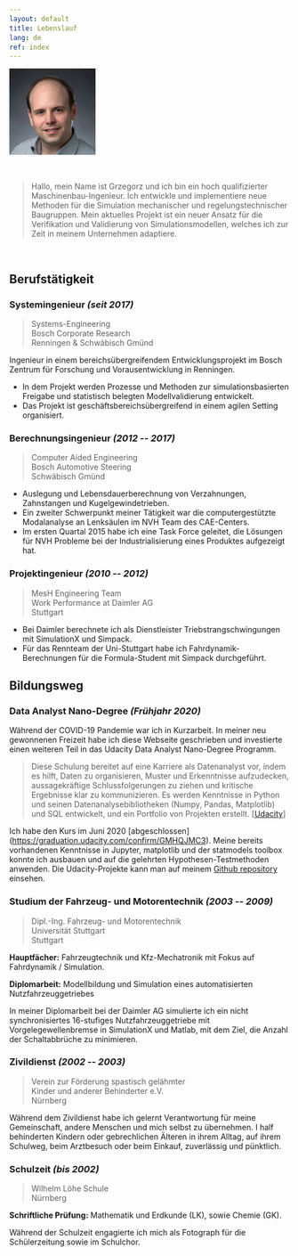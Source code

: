 ```yaml
---
layout: default
title: Lebenslauf
lang: de
ref: index
---
```


![A portrait of me](/assets/lippe-m.jpg)

&nbsp;

> Hallo, mein Name ist Grzegorz und ich bin ein hoch qualifizierter
> Maschinenbau-Ingenieur. Ich entwickle und implementiere neue Methoden für die
> Simulation mechanischer und regelungstechnischer Baugruppen. Mein aktuelles
> Projekt ist ein neuer Ansatz für die Verifikation und Validierung von
> Simulationsmodellen, welches ich zur Zeit in meinem Unternehmen adaptiere.

&nbsp;

## Berufstätigkeit

### Systemingenieur *(seit 2017)*

> Systems-Engineering  
> Bosch Corporate Research  
> Renningen & Schwäbisch Gmünd  

Ingenieur in einem bereichsübergreifendem Entwicklungsprojekt im Bosch Zentrum für
Forschung und Vorausentwicklung in Renningen.

* In dem Projekt werden Prozesse und Methoden zur simulationsbasierten
  Freigabe und statistisch belegten Modellvalidierung entwickelt.
* Das Projekt ist geschäftsbereichsübergreifend in einem agilen Setting
  organisiert.

### Berechnungsingenieur *(2012 -- 2017)*

> Computer Aided Engineering  
> Bosch Automotive Steering  
> Schwäbisch Gmünd  

* Auslegung und Lebensdauerberechnung von Verzahnungen, Zahnstangen und
  Kugelgewindetrieben.
* Ein zweiter Schwerpunkt meiner Tätigkeit war die computergestützte
  Modalanalyse an Lenksäulen im NVH Team des CAE-Centers.
* Im ersten Quartal 2015 habe ich eine Task Force geleitet, die Lösungen für NVH
  Probleme bei der Industrialisierung eines Produktes aufgezeigt hat.

### Projektingenieur *(2010 -- 2012)*

> MesH Engineering Team  
> Work Performance at Daimler AG  
> Stuttgart  

* Bei Daimler berechnete ich als Dienstleister Triebstrangschwingungen mit
  SimulationX und Simpack.
* Für das Rennteam der Uni-Stuttgart habe ich Fahrdynamik-Berechnungen für die
  Formula-Student mit Simpack durchgeführt.

## Bildungsweg

### Data Analyst Nano-Degree *(Frühjahr 2020)*

Während der COVID-19 Pandemie war ich in Kurzarbeit. In meiner neu gewonnenen
Freizeit habe ich diese Webseite geschrieben und investierte einen weiteren Teil
in das Udacity Data Analyst Nano-Degree Programm.

> Diese Schulung bereitet auf eine Karriere als Datenanalyst vor, indem es
> hilft, Daten zu organisieren, Muster und Erkenntnisse aufzudecken,
> aussagekräftige Schlussfolgerungen zu ziehen und kritische Ergebnisse klar zu
> kommunizieren. Es werden Kenntnisse in Python und seinen
> Datenanalysebibliotheken (Numpy, Pandas, Matplotlib) und SQL entwickelt,
> und ein Portfolio von Projekten erstellt.
> [[Udacity](https://www.udacity.com/course/data-analyst-nanodegree--nd002)]

Ich habe den Kurs im Juni 2020 [abgeschlossen]
(https://graduation.udacity.com/confirm/GMHQJMC3). Meine bereits vorhandenen
Kenntnisse in Jupyter, matplotlib und der statmodels toolbox konnte ich ausbauen
und auf die gelehrten Hypothesen-Testmethoden anwenden. Die Udacity-Projekte
kann man auf meinem [Github repository](https://github.com/schorschie/udacity)
einsehen.

### Studium der Fahrzeug- und Motorentechnik *(2003 -- 2009)*

> Dipl.-Ing. Fahrzeug- und Motorentechnik  
> Universität Stuttgart  
> Stuttgart  

**Hauptfächer:**  Fahrzeugtechnik und Kfz-Mechatronik mit Fokus auf Fahrdynamik
/ Simulation.

**Diplomarbeit:** Modellbildung und Simulation eines automatisierten
Nutzfahrzeuggetriebes

In meiner Diplomarbeit bei der Daimler AG simulierte ich ein nicht synchronisiertes
16-stufiges Nutzfahrzeuggetriebe mit Vorgelegewellenbremse in SimulationX und
Matlab, mit dem Ziel, die Anzahl der Schaltabbrüche zu minimieren.

### Zivildienst *(2002 -- 2003)*

> Verein zur Förderung spastisch gelähmter  
> Kinder und anderer Behinderter e.V.  
> Nürnberg  

Während dem Zivildienst habe ich gelernt Verantwortung für meine Gemeinschaft,
andere Menschen und mich selbst zu übernehmen. I half behinderten Kindern oder
gebrechlichen Älteren in ihrem Alltag, auf ihrem Schulweg, beim Arztbesuch oder beim
Einkauf, zuverlässig und pünktlich.

### Schulzeit *(bis 2002)*

> Wilhelm Löhe Schule  
> Nürnberg  

**Schriftliche Prüfung:** Mathematik und Erdkunde (LK), sowie Chemie (GK).

Während der Schulzeit engagierte ich mich als Fotograph für die Schülerzeitung
sowie im Schulchor.
